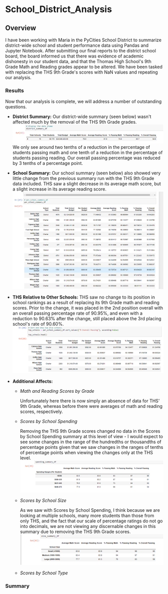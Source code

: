# School_District_Analysis

## Overview

I have been working with Maria in the PyCities School District to summarize district-wide school and student performance data using Pandas and Jupyter Notebook. After submitting our final reports to the district school board, the board informed us that there was evidence of academic dishonesty in our student data, and that the Thomas High School's 9th Grade Math and Reading grades appear to be altered. We have been tasked with replacing the THS 9th Grade's scores with NaN values and repeating our analysis. 

### Results

Now that our analysis is complete, we will address a number of outstanding questions. 

- **District Summary:**
  Our district-wide summary (seen below) wasn't affected much by the removal of the THS 9th Grade grades. 
  ![](Resources/1_Summary_District.png)
   We only see around two tenths of a reduction in the percentage of students passing math and one tenth of a reduction in  the percentage of students passing reading. Our overall passing percentage was reduced by 3 tenths of a percentage point. 
  
- **School Summary:**
  Our school summary (seen below) also showed very little change from the previous summary run with the THS 9th Grade data included. THS saw a slight decrease in its average math score, but a slight increase in its average reading score.
 ![](Resources/2_Summary_School.png)
 
- **THS Relative to Other Schools:**
  THS saw no change to its position in school rankings as a result of replacing its 9th Grade math and reading scores. Prior to the change, it was placed in the 2nd position overall with an overall passing percentage rate of 90.95%, and even with a reduction to 90.63% after the change, still placed above the 3rd placing school's rate of 90.60%. 
  ![](Resources/3_Summary_TopSchools.png)

- **Additional Affects:**

  - *Math and Reading Scores by Grade*
  
    Unfortunately here there is now simply an absence of data for THS' 9th Grade, whereas before there were averages of math and reading scores, respectively. 
    
  - *Scores by School Spending*
  
    Removing the THS 9th Grade scores changed no data in the Scores by School Spending summary at this level of view - I would expect to see some changes in the range of the hundredths or thousandths of percentage points given that we saw changes in the ranges of tenths of percentage points when viewing the changes only at the THS level. 
    ![](Resources/4_School_Spending.png)
    
  - *Scores by School Size*
  
    As we saw with Scores by School Spending, I think because we are looking at multiple schools, many more students than those from only THS, and the fact that our scale of percentage ratings do not go into decimals, we are not viewing any discernable changes in this summary due to removing the THS 9th Grade scores. 
     ![](Resources/5_School_Size.png)
     
  - *Scores by School Type*
    
### Summary


